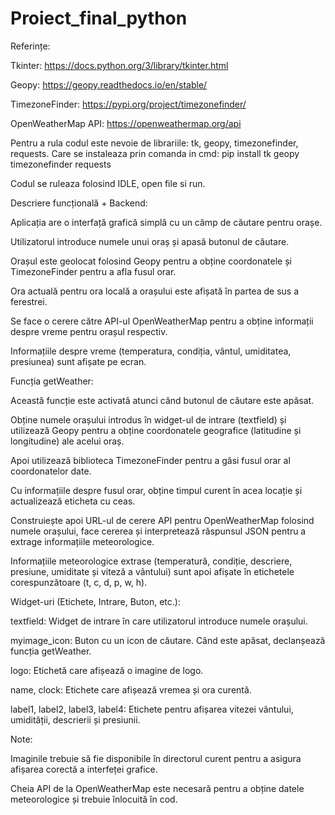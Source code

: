 # Proiect_final_python
Referințe: 

Tkinter: https://docs.python.org/3/library/tkinter.html 

Geopy: https://geopy.readthedocs.io/en/stable/ 

TimezoneFinder: https://pypi.org/project/timezonefinder/ 

OpenWeatherMap API: https://openweathermap.org/api 

 

Pentru a rula codul este nevoie de librariile: tk, geopy, timezonefinder, requests. Care se instaleaza prin comanda in cmd: pip install tk geopy timezonefinder requests 

Codul se ruleaza folosind IDLE, open file si run. 

 

Descriere funcțională + Backend: 

Aplicația are o interfață grafică simplă cu un câmp de căutare pentru orașe. 

Utilizatorul introduce numele unui oraș și apasă butonul de căutare. 

Orașul este geolocat folosind Geopy pentru a obține coordonatele și TimezoneFinder pentru a afla fusul orar. 

Ora actuală pentru ora locală a orașului este afișată în partea de sus a ferestrei. 

Se face o cerere către API-ul OpenWeatherMap pentru a obține informații despre vreme pentru orașul respectiv. 

Informațiile despre vreme (temperatura, condiția, vântul, umiditatea, presiunea) sunt afișate pe ecran. 

Funcția getWeather:  

Această funcție este activată atunci când butonul de căutare este apăsat. 

Obține numele orașului introdus în widget-ul de intrare (textfield) și utilizează Geopy pentru a obține coordonatele geografice (latitudine și longitudine) ale acelui oraș. 

Apoi utilizează biblioteca TimezoneFinder pentru a găsi fusul orar al coordonatelor date. 

Cu informațiile despre fusul orar, obține timpul curent în acea locație și actualizează eticheta cu ceas. 

Construiește apoi URL-ul de cerere API pentru OpenWeatherMap folosind numele orașului, face cererea și interpretează răspunsul JSON pentru a extrage informațiile meteorologice. 

Informațiile meteorologice extrase (temperatură, condiție, descriere, presiune, umiditate și viteză a vântului) sunt apoi afișate în etichetele corespunzătoare (t, c, d, p, w, h). 


Widget-uri (Etichete, Intrare, Buton, etc.): 


textfield: Widget de intrare în care utilizatorul introduce numele orașului. 

myimage_icon: Buton cu un icon de căutare. Când este apăsat, declanșează funcția getWeather. 

logo: Etichetă care afișează o imagine de logo. 

name, clock: Etichete care afișează vremea și ora curentă. 

label1, label2, label3, label4: Etichete pentru afișarea vitezei vântului, umidității, descrierii și presiunii. 



 

Note: 

Imaginile trebuie să fie disponibile în directorul curent pentru a asigura afișarea corectă a interfeței grafice. 

Cheia API de la OpenWeatherMap este necesară pentru a obține datele meteorologice și trebuie înlocuită în cod. 

 
